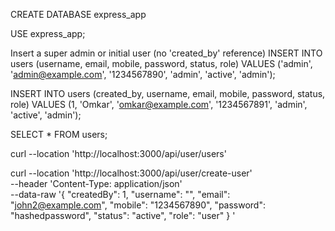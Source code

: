 <!--  Create a database -->
CREATE DATABASE express_app

<!-- Select db to use -->
USE express_app;

<!-- Insert query for Super Admin only once when we create new db -->
Insert a super admin or initial user (no 'created_by' reference)
INSERT INTO users (username, email, mobile, password, status, role)
VALUES ('admin', 'admin@example.com', '1234567890', 'admin', 'active', 'admin');
<!--  Insert query for user -->
INSERT INTO users (created_by, username, email, mobile, password, status, role)
VALUES (1, 'Omkar', 'omkar@example.com', '1234567891', 'admin', 'active', 'admin');

<!-- Get users list cmd -->
SELECT * FROM users;

<!-- Get users list curld for postman -->
curl --location 'http://localhost:3000/api/user/users'

<!-- Create new user list curl request for postman -->

curl --location 'http://localhost:3000/api/user/create-user' \
--header 'Content-Type: application/json' \
--data-raw '{
    "createdBy": 1,
    "username": "",
    "email": "john2@example.com",
    "mobile": "1234567890",
    "password": "hashedpassword",
    "status": "active",
    "role": "user"
}
'
<!-- END here -->

